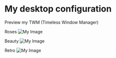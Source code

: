 # My desktop configuration

Preview my TWM (Timeless Window Manager)

Roses
![My Image](https://github.com/diws1/dotfiles/blob/main/twm%20rose.png)

Beauty
![My Image](https://github.com/diws1/dotfiles/blob/main/twm%20beauty.png)

Retro
![My Image](https://github.com/diws1/dotfiles/blob/main/twm%20retro.png)
